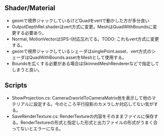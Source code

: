 ## Shader/Material
* geomで視界ジャックしているけどQuadをvertで動かした方が多分良い
* OutputDepthRel.shaderはvert方式に変更。MeshはQuadWithBoundsに変更する必要あり。
* Normal, MotionVectorはSPS-I対応忘れてる。TODO: これもvert方式に変更する。
* geomで視界ジャックしているシェーダはsinglePoint.asset、vert方式のシェーダはQuadWithBounds.assetをMeshとして使用する。
* Boundsを広くする必要がある場合はSkinnedMeshRendererなどで指定してしまうと良い。
## Scripts
* ShowProjection.cs: CameraのworldToCameraMatrix他を表示して他のマテリアルに設定する。今のところ平行投影のカメラしか対応してない気がする。
* SaveRenderTexture.cs: RenderTextureの内容をそのままファイルに保存する。RenderTextureの形式と指定した形式と出力ファイルの形式がうまく合ってないとエラーになる。
